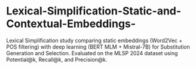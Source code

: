# Lexical-Simplification-Static-and-Contextual-Embeddings-
Lexical Simplification study comparing static embeddings (Word2Vec + POS filtering) with deep learning (BERT MLM + Mistral-7B) for Substitution Generation and Selection. Evaluated on the MLSP 2024 dataset using Potential@k, Recall@k, and Precision@k.
